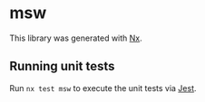 # msw

This library was generated with [Nx](https://nx.dev).

## Running unit tests

Run `nx test msw` to execute the unit tests via [Jest](https://jestjs.io).
